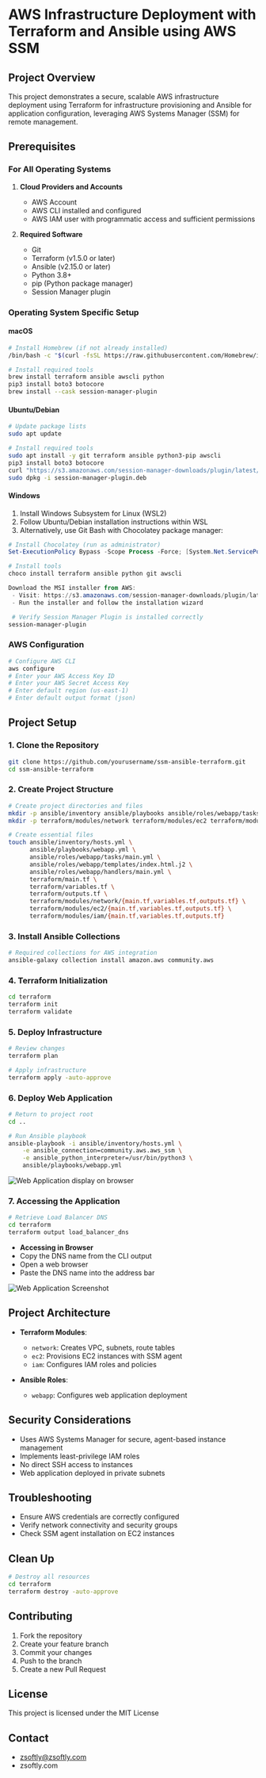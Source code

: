# AWS Infrastructure Deployment with Terraform and Ansible using AWS SSM

## Project Overview
This project demonstrates a secure, scalable AWS infrastructure deployment using Terraform for infrastructure provisioning and Ansible for application configuration, leveraging AWS Systems Manager (SSM) for remote management.

## Prerequisites

### For All Operating Systems
1. **Cloud Providers and Accounts**
   - AWS Account
   - AWS CLI installed and configured
   - AWS IAM user with programmatic access and sufficient permissions

2. **Required Software**
   - Git
   - Terraform (v1.5.0 or later)
   - Ansible (v2.15.0 or later)
   - Python 3.8+
   - pip (Python package manager)
   - Session Manager plugin

### Operating System Specific Setup

#### macOS
```bash
# Install Homebrew (if not already installed)
/bin/bash -c "$(curl -fsSL https://raw.githubusercontent.com/Homebrew/install/HEAD/install.sh)"

# Install required tools
brew install terraform ansible awscli python
pip3 install boto3 botocore
brew install --cask session-manager-plugin
```

#### Ubuntu/Debian
```bash
# Update package lists
sudo apt update

# Install required tools
sudo apt install -y git terraform ansible python3-pip awscli
pip3 install boto3 botocore
curl "https://s3.amazonaws.com/session-manager-downloads/plugin/latest/ubuntu_64bit/session-manager-plugin.deb" -o "session-manager-plugin.deb"
sudo dpkg -i session-manager-plugin.deb
```

#### Windows
1. Install Windows Subsystem for Linux (WSL2)
2. Follow Ubuntu/Debian installation instructions within WSL
3. Alternatively, use Git Bash with Chocolatey package manager:
```powershell
# Install Chocolatey (run as administrator)
Set-ExecutionPolicy Bypass -Scope Process -Force; [System.Net.ServicePointManager]::SecurityProtocol = [System.Net.ServicePointManager]::SecurityProtocol -bor 3072; iex ((New-Object System.Net.WebClient).DownloadString('https://community.chocolatey.org/install.ps1'))

# Install tools
choco install terraform ansible python git awscli

Download the MSI installer from AWS:
 - Visit: https://s3.amazonaws.com/session-manager-downloads/plugin/latest/windows/SessionManagerPluginSetup.exe
 - Run the installer and follow the installation wizard

 # Verify Session Manager Plugin is installed correctly
session-manager-plugin
```

### AWS Configuration
```bash
# Configure AWS CLI
aws configure
# Enter your AWS Access Key ID
# Enter your AWS Secret Access Key
# Enter default region (us-east-1)
# Enter default output format (json)
```

## Project Setup

### 1. Clone the Repository
```bash
git clone https://github.com/yourusername/ssm-ansible-terraform.git
cd ssm-ansible-terraform
```

### 2. Create Project Structure
```bash
# Create project directories and files
mkdir -p ansible/inventory ansible/playbooks ansible/roles/webapp/tasks ansible/roles/webapp/templates ansible/roles/webapp/handlers
mkdir -p terraform/modules/network terraform/modules/ec2 terraform/modules/iam

# Create essential files
touch ansible/inventory/hosts.yml \
      ansible/playbooks/webapp.yml \
      ansible/roles/webapp/tasks/main.yml \
      ansible/roles/webapp/templates/index.html.j2 \
      ansible/roles/webapp/handlers/main.yml \
      terraform/main.tf \
      terraform/variables.tf \
      terraform/outputs.tf \
      terraform/modules/network/{main.tf,variables.tf,outputs.tf} \
      terraform/modules/ec2/{main.tf,variables.tf,outputs.tf} \
      terraform/modules/iam/{main.tf,variables.tf,outputs.tf}
```

### 3. Install Ansible Collections
```bash
# Required collections for AWS integration
ansible-galaxy collection install amazon.aws community.aws
```

### 4. Terraform Initialization
```bash
cd terraform
terraform init
terraform validate
```

### 5. Deploy Infrastructure
```bash
# Review changes
terraform plan

# Apply infrastructure
terraform apply -auto-approve
```

### 6. Deploy Web Application
```bash
# Return to project root
cd ..

# Run Ansible playbook
ansible-playbook -i ansible/inventory/hosts.yml \
    -e ansible_connection=community.aws.aws_ssm \
    -e ansible_python_interpreter=/usr/bin/python3 \
    ansible/playbooks/webapp.yml
```
![Web Application display on browser](screenshots/ansible-run.png)

### 7. Accessing the Application
```bash
# Retrieve Load Balancer DNS
cd terraform
terraform output load_balancer_dns
```
- **Accessing in Browser**
 - Copy the DNS name from the CLI output
 - Open a web browser
 - Paste the DNS name into the address bar

![Web Application Screenshot](screenshots/web-view.png)

## Project Architecture
- **Terraform Modules**:
  - `network`: Creates VPC, subnets, route tables
  - `ec2`: Provisions EC2 instances with SSM agent
  - `iam`: Configures IAM roles and policies

- **Ansible Roles**:
  - `webapp`: Configures web application deployment

## Security Considerations
- Uses AWS Systems Manager for secure, agent-based instance management
- Implements least-privilege IAM roles
- No direct SSH access to instances
- Web application deployed in private subnets

## Troubleshooting
- Ensure AWS credentials are correctly configured
- Verify network connectivity and security groups
- Check SSM agent installation on EC2 instances

## Clean Up
```bash
# Destroy all resources
cd terraform
terraform destroy -auto-approve
```

## Contributing
1. Fork the repository
2. Create your feature branch
3. Commit your changes
4. Push to the branch
5. Create a new Pull Request

## License
This project is licensed under the MIT License

## Contact
- zsoftly@zsoftly.com
- zsoftly.com



